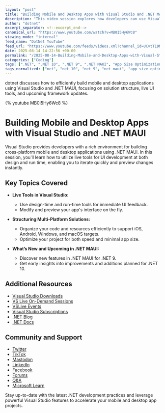 ```yaml
---
layout: "post"
title: "Building Mobile and Desktop Apps with Visual Studio and .NET MAUI"
description: "This video session explores how developers can use Visual Studio and .NET MAUI to create cross-platform mobile and desktop applications. It highlights live tools for UI development, approaches to structuring solutions to target multiple platforms, and provides insights into new features available in .NET MAUI for .NET 9 with previews of what's coming in .NET 10."
author: "dotnet"
excerpt_separator: <!--excerpt_end-->
canonical_url: "https://www.youtube.com/watch?v=MB0I5Hy6Wc8"
viewing_mode: "internal"
feed_name: "DotNet YouTube"
feed_url: "https://www.youtube.com/feeds/videos.xml?channel_id=UCvtT19MZW8dq5Wwfu6B0oxw"
date: 2025-08-14 14:22:56 +00:00
permalink: "/2025-08-14-Building-Mobile-and-Desktop-Apps-with-Visual-Studio-and-NET-MAUI.html"
categories: ["Coding"]
tags: [".NET", ".NET 10", ".NET 9", ".NET MAUI", "App Size Optimization", "C#", "Coding", "Cross Platform", "Design Tools", "Desktop Apps", "Live Tools", "Mobile Development", "Multi Platform Development", "Performance Optimization", "Project Structure", "UI Development", "Videos", "Visual Studio", "XAML"]
tags_normalized: ["net", "net 10", "net 9", "net maui", "app size optimization", "c", "coding", "cross platform", "design tools", "desktop apps", "live tools", "mobile development", "multi platform development", "performance optimization", "project structure", "ui development", "videos", "visual studio", "xaml"]
---
```


dotnet discusses how to efficiently build mobile and desktop applications using Visual Studio and .NET MAUI, focusing on solution structure, live UI tools, and upcoming framework updates.<!--excerpt_end-->

{% youtube MB0I5Hy6Wc8 %}

# Building Mobile and Desktop Apps with Visual Studio and .NET MAUI

Visual Studio provides developers with a rich environment for building cross-platform mobile and desktop applications using .NET MAUI. In this session, you'll learn how to utilize live tools for UI development at both design and run time, enabling you to iterate quickly and preview changes instantly.

## Key Topics Covered

- **Live Tools in Visual Studio:**
  - Use design-time and run-time tools for immediate UI feedback.
  - Modify and preview your app's interface on the fly.

- **Structuring Multi-Platform Solutions:**
  - Organize your code and resources efficiently to support iOS, Android, Windows, and macOS targets.
  - Optimize your project for both speed and minimal app size.

- **What’s New and Upcoming in .NET MAUI:**
  - Discover new features in .NET MAUI for .NET 9.
  - Get early insights into improvements and additions planned for .NET 10.

## Additional Resources

- [Visual Studio Downloads](http://visualstudio.com)
- [VS Live On-Demand Sessions](https://aka.ms/vslivehq25)
- [VSLive Events](https://aka.ms/VSS/VSLive)
- [Visual Studio Subscriptions](https://my.visualstudio.com)
- [.NET Blog](https://aka.ms/dotnet/blog)
- [.NET Docs](https://learn.microsoft.com/dotnet)

## Community and Support

- [Twitter](https://aka.ms/dotnet/twitter)
- [TikTok](https://aka.ms/dotnet/tiktok)
- [Mastodon](https://aka.ms/dotnet/mastodon)
- [LinkedIn](https://aka.ms/dotnet/linkedin)
- [Facebook](https://aka.ms/dotnet/facebook)
- [Forums](https://aka.ms/dotnet/forums)
- [Q&A](https://aka.ms/dotnet-qa)
- [Microsoft Learn](https://aka.ms/learndotnet)

Stay up-to-date with the latest .NET development practices and leverage powerful Visual Studio features to accelerate your mobile and desktop app projects.
